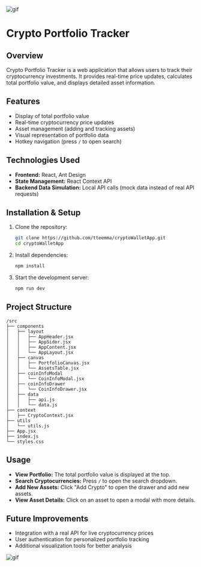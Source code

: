 ![gif](https://gifdb.com/images/high/homer-simpson-thinking-crypto-smoking-7p7heynntbo4zahz.webp)

# Crypto Portfolio Tracker

## Overview
Crypto Portfolio Tracker is a web application that allows users to track their cryptocurrency investments. It provides real-time price updates, calculates total portfolio value, and displays detailed asset information.

## Features
- Display of total portfolio value
- Real-time cryptocurrency price updates
- Asset management (adding and tracking assets)
- Visual representation of portfolio data
- Hotkey navigation (press `/` to open search)

## Technologies Used
- **Frontend:** React, Ant Design
- **State Management:** React Context API
- **Backend Data Simulation:** Local API calls (mock data instead of real API requests)

## Installation & Setup
1. Clone the repository:
   ```sh
   git clone https://github.com/tteemma/cryptoWalletApp.git
   cd cryptoWalletApp
   ```
2. Install dependencies:
   ```sh
   npm install
   ```
3. Start the development server:
   ```sh
   npm run dev
   ```

## Project Structure
```
/src
├── components
│   ├── layout
│   │   ├── AppHeader.jsx
│   │   ├── AppSider.jsx
│   │   ├── AppContent.jsx
│   │   └── AppLayout.jsx
│   ├── canvas
│   │   ├── PortfolioCanvas.jsx
│   │   └── AssetsTable.jsx
│   ├── coinInfoModal
│   │   └── CoinInfoModal.jsx
│   ├── coinInfoDrawer
│   │   └── CoinInfoDrawer.jsx
│   ├── data
│   │   ├── api.js
│   │   └── data.js
├── context
│   ├── CryptoContext.jsx
├── utils
│   └── utils.js
├── App.jsx
├── index.js
└── styles.css
```

## Usage
- **View Portfolio:** The total portfolio value is displayed at the top.
- **Search Cryptocurrencies:** Press `/` to open the search dropdown.
- **Add New Assets:** Click "Add Crypto" to open the drawer and add new assets.
- **View Asset Details:** Click on an asset to open a modal with more details.

## Future Improvements
- Integration with a real API for live cryptocurrency prices
- User authentication for personalized portfolio tracking
- Additional visualization tools for better analysis

![gif](https://static.news.bitcoin.com/wp-content/uploads/2019/01/UEEFPpIt-ezgif-2-c649e6fcd746.gif)
